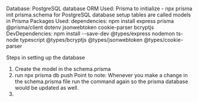 Database: PostgreSQL database
ORM Used: Prisma
    to initialize - npx prisma init 
    prisma.schema for PostgreSQL database setup 
    tables are called models in Prisma
Packages Used: 
    dependencies: npm install express prisma @prisma/client dotenv jsonwebtoken cookie-parser bcryptjs 
    DevDependencies: npm install --save-dev @types/express nodemon ts-node typescript @types/bcryptjs @types/jsonwebtoken @types/cookie-parser


Steps in setting up the database
1. Create the model in the schema.prisma
2. run npx prisma db push
    Point to note: Whenever you make a change in the schema.prisma file run the command again so the prisma database would be updated as well.
3. 